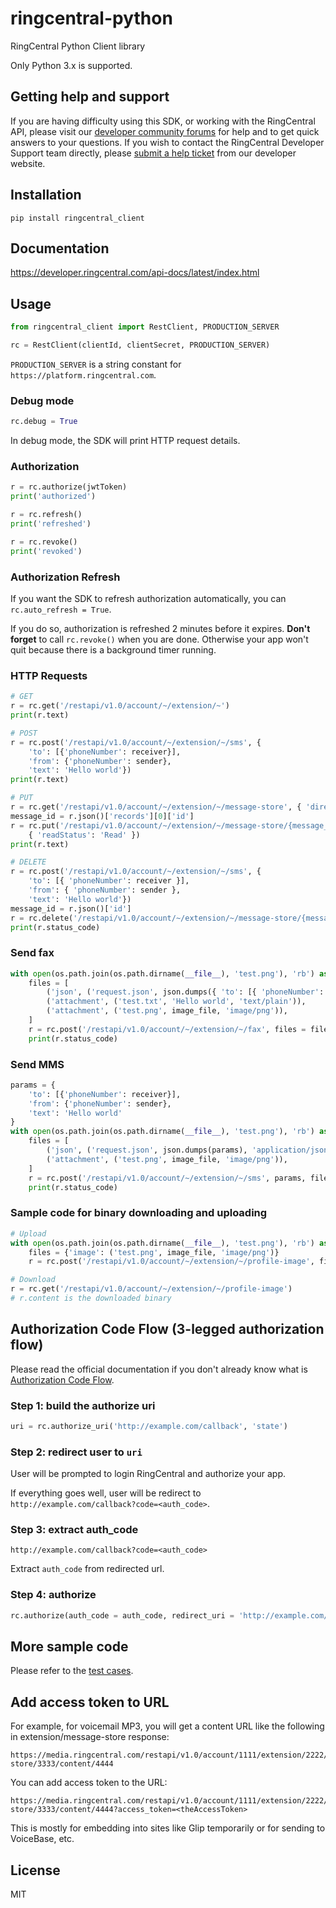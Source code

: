 # ringcentral-python

RingCentral Python Client library

Only Python 3.x is supported.

## Getting help and support

If you are having difficulty using this SDK, or working with the RingCentral API, please visit our [developer community forums](https://community.ringcentral.com/spaces/144/) for help and to get quick answers to your questions. If you wish to contact the RingCentral Developer Support team directly, please [submit a help ticket](https://developers.ringcentral.com/support/create-case) from our developer website.

## Installation

```
pip install ringcentral_client
```

## Documentation

https://developer.ringcentral.com/api-docs/latest/index.html

## Usage

```python
from ringcentral_client import RestClient, PRODUCTION_SERVER

rc = RestClient(clientId, clientSecret, PRODUCTION_SERVER)
```

`PRODUCTION_SERVER` is a string constant for `https://platform.ringcentral.com`.

### Debug mode

```python
rc.debug = True
```

In debug mode, the SDK will print HTTP request details.

### Authorization

```python
r = rc.authorize(jwtToken)
print('authorized')

r = rc.refresh()
print('refreshed')

r = rc.revoke()
print('revoked')
```

### Authorization Refresh

If you want the SDK to refresh authorization automatically, you can `rc.auto_refresh = True`.

If you do so, authorization is refreshed 2 minutes before it expires.
**Don't forget** to call `rc.revoke()` when you are done. Otherwise your app won't quit because there is a background timer running.

### HTTP Requests

```python
# GET
r = rc.get('/restapi/v1.0/account/~/extension/~')
print(r.text)

# POST
r = rc.post('/restapi/v1.0/account/~/extension/~/sms', {
    'to': [{'phoneNumber': receiver}],
    'from': {'phoneNumber': sender},
    'text': 'Hello world'})
print(r.text)

# PUT
r = rc.get('/restapi/v1.0/account/~/extension/~/message-store', { 'direction': 'Outbound' })
message_id = r.json()['records'][0]['id']
r = rc.put('/restapi/v1.0/account/~/extension/~/message-store/{message_id}'.format(message_id = message_id),
    { 'readStatus': 'Read' })
print(r.text)

# DELETE
r = rc.post('/restapi/v1.0/account/~/extension/~/sms', {
    'to': [{ 'phoneNumber': receiver }],
    'from': { 'phoneNumber': sender },
    'text': 'Hello world'})
message_id = r.json()['id']
r = rc.delete('/restapi/v1.0/account/~/extension/~/message-store/{message_id}'.format(message_id = message_id), { 'purge': False })
print(r.status_code)
```

### Send fax

```python
with open(os.path.join(os.path.dirname(__file__), 'test.png'), 'rb') as image_file:
    files = [
        ('json', ('request.json', json.dumps({ 'to': [{ 'phoneNumber': receiver }] }), 'application/json')),
        ('attachment', ('test.txt', 'Hello world', 'text/plain')),
        ('attachment', ('test.png', image_file, 'image/png')),
    ]
    r = rc.post('/restapi/v1.0/account/~/extension/~/fax', files = files)
    print(r.status_code)
```

### Send MMS

```python
params = {
    'to': [{'phoneNumber': receiver}],
    'from': {'phoneNumber': sender},
    'text': 'Hello world'
}
with open(os.path.join(os.path.dirname(__file__), 'test.png'), 'rb') as image_file:
    files = [
        ('json', ('request.json', json.dumps(params), 'application/json')),
        ('attachment', ('test.png', image_file, 'image/png')),
    ]
    r = rc.post('/restapi/v1.0/account/~/extension/~/sms', params, files = files)
    print(r.status_code)
```

### Sample code for binary downloading and uploading

```python
# Upload
with open(os.path.join(os.path.dirname(__file__), 'test.png'), 'rb') as image_file:
    files = {'image': ('test.png', image_file, 'image/png')}
    r = rc.post('/restapi/v1.0/account/~/extension/~/profile-image', files = files)

# Download
r = rc.get('/restapi/v1.0/account/~/extension/~/profile-image')
# r.content is the downloaded binary
```

## Authorization Code Flow (3-legged authorization flow)

Please read the official documentation if you don't already know what is [Authorization Code Flow](http://ringcentral-api-docs.readthedocs.io/en/latest/oauth/#authorization-code-flow).

### Step 1: build the authorize uri

```python
uri = rc.authorize_uri('http://example.com/callback', 'state')
```

### Step 2: redirect user to `uri`

User will be prompted to login RingCentral and authorize your app.

If everything goes well, user will be redirect to `http://example.com/callback?code=<auth_code>`.

### Step 3: extract auth_code

`http://example.com/callback?code=<auth_code>`

Extract `auth_code` from redirected url.

### Step 4: authorize

```python
rc.authorize(auth_code = auth_code, redirect_uri = 'http://example.com/callback')
```

## More sample code

Please refer to the [test cases](https://github.com/tylerlong/ringcentral-python/tree/master/test).

## Add access token to URL

For example, for voicemail MP3, you will get a content URL like the following in extension/message-store response:

```
https://media.ringcentral.com/restapi/v1.0/account/1111/extension/2222/message-store/3333/content/4444
```

You can add access token to the URL:

```
https://media.ringcentral.com/restapi/v1.0/account/1111/extension/2222/message-store/3333/content/4444?access_token=<theAccessToken>
```

This is mostly for embedding into sites like Glip temporarily or for sending to VoiceBase, etc.

## License

MIT
